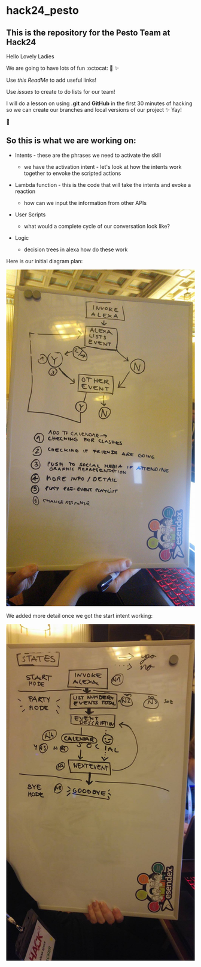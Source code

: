 # hack24_pesto

## This is the repository for the Pesto Team at Hack24

Hello Lovely Ladies 

We are going to have lots of fun :octocat: :purple_heart: :sparkles: 

Use _this ReadMe_ to add useful links! 

Use _issues_ to create to do lists for our team! 

I will do a lesson on using **.git** and **GitHub** in the first 30 minutes of hacking so we can create our branches and local versions of our project :sparkles: Yay! 

:purple_heart: 

## So this is what we are working on: 

* Intents - these are the phrases we need to activate the skill
  * we have the activation intent - let's look at how the intents work together to envoke the scripted actions

* Lambda function - this is the code that will take the intents and evoke a reaction
  * how can we input the information from other APIs
  
* User Scripts
  * what would a complete cycle of our conversation look like?
  
* Logic 
  * decision trees in alexa how do these work

Here is our initial diagram plan:

![Initial Plan](/initial_diagram.jpg) 

We added more detail once we got the start intent working: 

![Second Plan](/our_second_plan.jpg)
